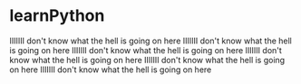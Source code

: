 # learnPython

IIIIIII don't know what the hell is going on here
IIIIIII don't know what the hell is going on here
IIIIIII don't know what the hell is going on here
IIIIIII don't know what the hell is going on here
IIIIIII don't know what the hell is going on here
IIIIIII don't know what the hell is going on here
